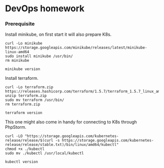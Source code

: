 # DevOps homework

### Prerequisite

Install minikube, on first start it will also prepare K8s.

```
curl -Lo minikube https://storage.googleapis.com/minikube/releases/latest/minikube-linux-amd64
sudo install minikube /usr/bin/
rm minikube

minikube version
```

Install terraform.

```
curl -Lo terraform.zip https://releases.hashicorp.com/terraform/1.5.7/terraform_1.5.7_linux_amd64.zip
unzip terraform.zip
sudo mv terraform /usr/bin/
rm terraform.zip

terraform version
```

This one might also come in handy for connecting to K8s through PhpStorm.

```
curl -LO "https://storage.googleapis.com/kubernetes-release/release/$(curl -s https://storage.googleapis.com/kubernetes-release/release/stable.txt)/bin/linux/amd64/kubectl"
chmod +x ./kubectl
sudo mv ./kubectl /usr/local/kubectl

kubectl version
```
